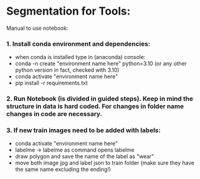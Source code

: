 # Segmentation for Tools:

Manual to use notebook:

### 1. Install conda environment and dependencies:

- when conda is installed type in (anaconda) console: 
- conda -n create "environment name here" python=3.10 (or any other python version in fact, checked with 3.10)
- conda activate "environment name here"
- pip install -r requirements.txt

### 2. Run Notebook (is divided in guided steps). Keep in mind the structure in data is hard coded. For changes in folder name changes in code are necessary.

### 3. If new train images need to be added with labels:

- conda activate "environment name here"
- labelme -> labelme as command opens labelme
- draw polygon and save the name of the label as "wear" 
- move both image jpg and label json to train folder (make sure they have the same name excluding the ending!)